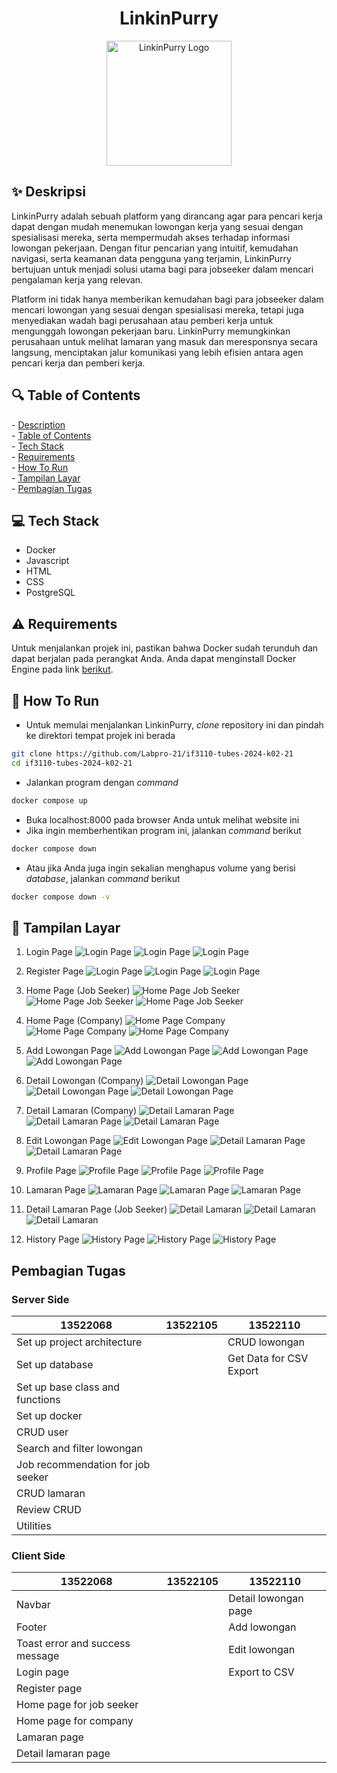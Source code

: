 <h1 align="center">
  LinkinPurry
</h1>

<p align="center">
  <img src="php/src/public/images/logo.webp" width="200" alt="LinkinPurry Logo" />
</p>


## ✨ Deskripsi
LinkinPurry adalah sebuah platform yang dirancang agar para pencari kerja dapat dengan mudah menemukan lowongan kerja yang sesuai dengan spesialisasi mereka, serta mempermudah akses terhadap informasi lowongan pekerjaan. Dengan fitur pencarian yang intuitif, kemudahan navigasi, serta keamanan data pengguna yang terjamin, LinkinPurry bertujuan untuk menjadi solusi utama bagi para jobseeker dalam mencari pengalaman kerja yang relevan.

Platform ini tidak hanya memberikan kemudahan bagi para jobseeker dalam mencari lowongan yang sesuai dengan spesialisasi mereka, tetapi juga menyediakan wadah bagi perusahaan atau pemberi kerja untuk mengunggah lowongan pekerjaan baru. LinkinPurry memungkinkan perusahaan untuk melihat lamaran yang masuk dan meresponsnya secara langsung, menciptakan jalur komunikasi yang lebih efisien antara agen pencari kerja dan pemberi kerja.

<h2 id="table-of-contents">🔍 Table of Contents</h2>
- <a href="#description">Description</a><br/>
- <a href="#table-of-contents">Table of Contents</a><br/>
- <a href="#tech-stack">Tech Stack</a><br/>
- <a href="#requirements">Requirements</a><br/>
- <a href="#how-to-run">How To Run</a><br/>
- <a href="#screenshots">Tampilan Layar</a><br/>
- <a href="#contributions">Pembagian Tugas</a><br/>

<h2 id="tech-stack">💻 Tech Stack</h2>

- Docker
- Javascript
- HTML
- CSS
- PostgreSQL

<h2 id="requirements">⚠️ Requirements</h2>

Untuk menjalankan projek ini, pastikan bahwa Docker sudah terunduh dan dapat berjalan pada perangkat Anda. Anda dapat menginstall Docker Engine pada link [berikut](https://docs.docker.com/engine/install/).

<h2 id="how-to-run">🏃 How To Run</h2>

- Untuk memulai menjalankan LinkinPurry, _clone_ repository ini dan pindah ke direktori tempat projek ini berada
```bash
git clone https://github.com/Labpro-21/if3110-tubes-2024-k02-21
cd if3110-tubes-2024-k02-21
```

- Jalankan program dengan _command_
```bash
docker compose up
```

- Buka localhost:8000 pada browser Anda untuk melihat website ini
- Jika ingin memberhentikan program ini, jalankan _command_ berikut
```bash
docker compose down
```
- Atau jika Anda juga ingin sekalian menghapus volume yang berisi _database_, jalankan _command_ berikut
```bash
docker compose down -v
```

<h2 id="screenshots">📱 Tampilan Layar</h2>

1. Login Page
![Login Page](/php/src/public/images/login.png)
![Login Page](/php/src/public/images/login-mobile.png)
![Login Page](/php/src/public/images/login-lighthouse.png)

2. Register Page
![Login Page](/php/src/public/images/register.png)
![Login Page](/php/src/public/images/register-mobile.png)
![Login Page](/php/src/public/images/register-lighthouse.png)

3. Home Page (Job Seeker)
![Home Page Job Seeker](/php/src/public/images/home-job-seeker.png)
![Home Page Job Seeker](/php/src/public/images/home-jobseeker-mobile.png)
![Home Page Job Seeker](/php/src/public/images/home-jobseeker-lighthouse.png)

4. Home Page (Company)
![Home Page Company](/php/src/public/images/home-company.png)
![Home Page Company](/php/src/public/images/home-company-mobile.png)
![Home Page Company](/php/src/public/images/home-company-lighthouse.png)

5. Add Lowongan Page
![Add Lowongan Page](/php/src/public/images/add-lowongan.png)
![Add Lowongan Page](/php/src/public/images/add-job-mobile.png)
![Add Lowongan Page](/php/src/public/images/add-job-lighthouse.png)

6. Detail Lowongan (Company)
![Detail Lowongan Page](/php/src/public/images/detail-lowongan-company.png)
![Detail Lowongan Page](/php/src/public/images/detail-lowongan-mobile.png)
![Detail Lowongan Page](/php/src/public/images/detail-lowongan-lighthouse.png)

7. Detail Lamaran (Company)
![Detail Lamaran Page](/php/src/public/images/detail-lamaran.png)
![Detail Lamaran Page](/php/src/public/images/detail-lamaran-mobile.png)
![Detail Lamaran Page](/php/src/public/images/detail-lamaran-lighthouse.png)

8. Edit Lowongan Page
![Edit Lowongan Page](/php/src/public/images/edit-lowongan.png)
![Detail Lamaran Page](/php/src/public/images/edit-job-mobile.png)
![Detail Lamaran Page](/php/src/public/images/edit-job-lighthouse.png)

9. Profile Page
![Profile Page](/php/src/public/images/profile.png)
![Profile Page](/php/src/public/images/profile-mobile.png)
![Profile Page](/php/src/public/images/profile-lighthouse.png)

10. Lamaran Page
![Lamaran Page](/php/src/public/images/lamaran.png)
![Lamaran Page](/php/src/public/images/lamaran-mobile.png)
![Lamaran Page](/php/src/public/images/lamaran-lighthouse.png)

11. Detail Lamaran Page (Job Seeker)
![Detail Lamaran](/php/src/public/images/detail-lamaran-js.png)
![Detail Lamaran](/php/src/public/images/detail-lowonganjs-mobile.png)
![Detail Lamaran](/php/src/public/images/detail-lowonganjs-lighthouse.png)

12. History Page
![History Page](/php/src/public/images/history.png)
![History Page](/php/src/public/images/history-mobile.png)
![History Page](/php/src/public/images/history-lighthouse.png)

<h2 id='contributions'>Pembagian Tugas</h2>
<h3>Server Side</h3>

| 13522068                                 | 13522105    | 13522110                |
| ---------------------------------------- | ----------- | ----------------------- |
| Set up project architecture              |             | CRUD lowongan           |
| Set up database                          |             | Get Data for CSV Export |
| Set up base class and functions          |             |                         |
| Set up docker                            |             |                         |
| CRUD user                                |             |                         |
| Search and filter lowongan               |             |                         |
| Job recommendation for job seeker        |             |                         |
| CRUD lamaran                             |             |                         |
| Review CRUD                              |             |                         |
| Utilities                                |             |                         |

<h3>Client Side</h3>

| 13522068                                 | 13522105    | 13522110                |
| ---------------------------------------- | ----------- | ----------------------- |
| Navbar                                   |             | Detail lowongan page    |
| Footer                                   |             | Add lowongan            |
| Toast error and success message          |             | Edit lowongan           |
| Login page                               |             | Export to CSV           |
| Register page                            |             |                         |
| Home page for job seeker                 |             |                         |
| Home page for company                    |             |                         |
| Lamaran page                             |             |                         |
| Detail lamaran page                      |             |                         |
